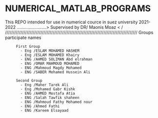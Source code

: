 # NUMERICAL_MATLAB_PROGRAMS
This REPO intended for use in numerical cource in suez university 2021-2022 
 ........................> Supervised by  DR/ Maonis Moaz  <                          /
//////////////////////////////////////////////////////////////////////////////////////
 Groups participate names 
       
         First Group
           - Eng /ESLAM MOHAMED HASHEM
           - Eng /ESLAM MOHAMED Khairy
           - ENG /AHMED SOLIMAN Abd elrahman
           - ENG /OMAR MAHMOUD MOHAMED
           - ENG /Mahmoud Magdy Mohamed 
           - ENG /SABER Mohamed Hussein Ali

         Second Group
           - Eng /Maher Tarek Ali
           - Eng /Mohamed Gabr Kishk
           - ENG /AHMED Mostafa Atia
           - ENG /Salah Tawfik shaheen
           - ENG /Mahmoud Fathy Mohamed nour
           - ENG /Ahmed Fathi
           - ENG /Kareem Elsayaad

